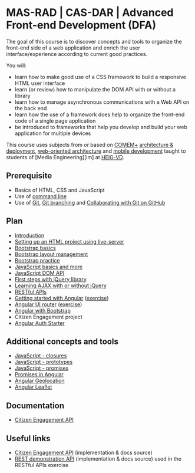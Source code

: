 # MAS-RAD | CAS-DAR | Advanced Front-end Development (DFA)

The goal of this course is to discover concepts and tools to organize the front-end side of a web application and enrich the user interface/experience according to current good practices.

You will:

- learn how to make good use of a CSS framework to build a responsive HTML user interface
- learn (or review) how to manipulate the DOM API with or without a library
- learn how to manage asynchronous communications with a Web API on the back end
- learn how the use of a framework does help to organize the front-end code of a single page application
- be introduced to frameworks that help you develop and build your web application for multiple devices

This course uses subjects from or based on [COMEM+][comem] [architecture & deployment][comem-archidep], [web-oriented architecture][comem-archioweb] and [mobile development][comem-devmobil] taught to students of [Media Engineering][im] at [HEIG-VD][heig].

## Prerequisite

- Basics of HTML, CSS and JavaScript
- Use of [command line][cli]
- Use of [Git][git], [Git branching][git-b] and [Collaborating with Git on GitHub][collab]

## Plan

- [Introduction][dfa]
- [Setting up an HTML project using live-server][projset]
- [Bootstrap basics][bb]
- [Bootstrap layout management][blm]
- [Bootstrap practice][bex]
- [JavaScript basics and more][js-bas]
- [JavaScript DOM API][js-dom]
- [First steps with jQuery library][jq-dom]
- [Learning AJAX with or without jQuery][js-ajax]
- [RESTful APIs][rest]
- [Getting started with Angular][ng] ([exercise][ng-exercise])
- [Angular UI router][ng-ui-router] ([exercise][ng-ui-router-exercise])
- [Angular with Bootstrap][ng-bootstrap]
- Citizen Engagement project
- [Angular Auth Starter][ng-starter]

## Additional concepts and tools

- [JavaScript - closures][js-clos]
- [JavaScript - prototypes][js-prot]
- [JavaScript - promises][js-prom]
- [Promises in Angular][ng-prom]
- [Angular Geolocation][geo-api]
- [Angular Leaflet][angular-leafet]

## Documentation

- [Citizen Engagement API][citizen-engagement-api-docs]

## Useful links

- [Citizen Engagement API][citizen-engagement-api] (implementation & docs source)
- [REST demonstration API][rest-demo] (implementation & docs source) used in the RESTful APIs exercise

[angular-leafet]: https://mediacomem.github.io/comem-archidep/latest/subjects/angular-leaflet/
[bb]: subjects/bootstrap
[blm]: subjects/bootstrap-layout-management
[bex]: subjects/masrad-bootstrap-practice
[citizen-engagement-api]: https://github.com/MediaComem/comem-citizen-engagement-api
[citizen-engagement-api-docs]: https://mediacomem.github.io/comem-citizen-engagement-api/
[cli]: https://mediacomem.github.io/comem-archidep/latest/subjects/cli/?home=MediaComem%2Fcomem-masrad-dfa%23readme
[comem]: http://www.heig-vd.ch/comem
[comem-archioweb]: https://mediacomem.github.io/comem-archioweb/latest/
[comem-archidep]: https://mediacomem.github.io/comem-archidep/latest/
[comem-devmobil]: https://mediacomem.github.io/comem-devmobil/latest/
[collab]: https://mediacomem.github.io/comem-archidep/latest/subjects/git-collaborating?home=MediaComem%2Fcomem-masrad-dfa%23readme
[dfa]: subjects/masrad-intro
[git]: https://mediacomem.github.io/comem-archidep/latest/subjects/git/?home=MediaComem%2Fcomem-masrad-dfa%23readme
[git-b]: https://mediacomem.github.io/comem-archidep/latest/subjects/git-branching?home=MediaComem%2Fcomem-masrad-dfa%23readme
[geo-api]: subjects/angular-geolocation/
[heig]: http://www.heig-vd.ch
[jq-dom]: subjects/jquery-dom
[js-ajax]: subjects/js-ajax
[js-bas]: subjects/js
[js-dom]: subjects/js-dom
[js-clos]: subjects/js-closures
[js-prom]: subjects/js-promises
[js-prot]: subjects/js-prototypes
[mapbox]: https://www.mapbox.com/mapbox.js/api/v3.0.1/
[ng]: subjects/angular
[ng-bootstrap]: subjects/angular-ui-bootstrap
[ng-exercise]: https://github.com/MediaComem/comem-masrad-dfa-angular-exercise
[ng-prom]: subjects/angular-promises
[ng-starter]: subjects/angular-auth-starter/
[ng-ui-router]: subjects/angular-ui-router
[ng-ui-router-exercise]: https://github.com/MediaComem/comem-webdev-angular-ui-router-exercise
[projset]: subjects/masrad-project-setup
[rest]: subjects/rest
[rest-demo]: https://github.com/MediaComem/comem-webdev-express-rest-demo
